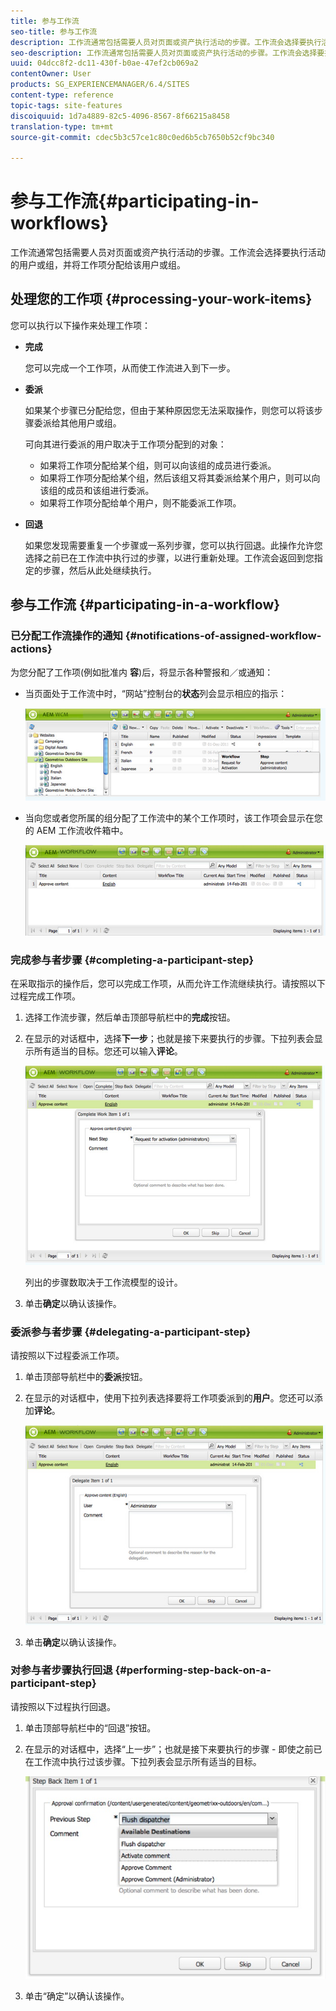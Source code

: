 ```yaml
---
title: 参与工作流
seo-title: 参与工作流
description: 工作流通常包括需要人员对页面或资产执行活动的步骤。工作流会选择要执行活动的用户或组，并将工作项分配给该用户或组。
seo-description: 工作流通常包括需要人员对页面或资产执行活动的步骤。工作流会选择要执行活动的用户或组，并将工作项分配给该用户或组。
uuid: 04dcc8f2-dc11-430f-b0ae-47ef2cb069a2
contentOwner: User
products: SG_EXPERIENCEMANAGER/6.4/SITES
content-type: reference
topic-tags: site-features
discoiquuid: 1d7a4889-82c5-4096-8567-8f66215a8458
translation-type: tm+mt
source-git-commit: cdec5b3c57ce1c80c0ed6b5cb7650b52cf9bc340

---
```



# 参与工作流{#participating-in-workflows}

工作流通常包括需要人员对页面或资产执行活动的步骤。工作流会选择要执行活动的用户或组，并将工作项分配给该用户或组。

## 处理您的工作项 {#processing-your-work-items}

您可以执行以下操作来处理工作项：

* **完成**

   您可以完成一个工作项，从而使工作流进入到下一步。

* **委派**

   如果某个步骤已分配给您，但由于某种原因您无法采取操作，则您可以将该步骤委派给其他用户或组。

   可向其进行委派的用户取决于工作项分配到的对象：

   * 如果将工作项分配给某个组，则可以向该组的成员进行委派。
   * 如果将工作项分配给某个组，然后该组又将其委派给某个用户，则可以向该组的成员和该组进行委派。
   * 如果将工作项分配给单个用户，则不能委派工作项。

* **回退**

   如果您发现需要重复一个步骤或一系列步骤，您可以执行回退。此操作允许您选择之前已在工作流中执行过的步骤，以进行重新处理。工作流会返回到您指定的步骤，然后从此处继续执行。

## 参与工作流 {#participating-in-a-workflow}

### 已分配工作流操作的通知 {#notifications-of-assigned-workflow-actions}

为您分配了工作项(例如批准内 **容**)后，将显示各种警报和／或通知：

* 当页面处于工作流中时，“网站”控制台的&#x200B;**状态**&#x200B;列会显示相应的指示：

   ![workflowstatus-1](assets/workflowstatus-1.png)

* 当向您或者您所属的组分配了工作流中的某个工作项时，该工作项会显示在您的 AEM 工作流收件箱中。

   ![工作流收件箱](assets/workflowinbox.png)

### 完成参与者步骤 {#completing-a-participant-step}

在采取指示的操作后，您可以完成工作项，从而允许工作流继续执行。请按照以下过程完成工作项。

1. 选择工作流步骤，然后单击顶部导航栏中的&#x200B;**完成**&#x200B;按钮。
1. 在显示的对话框中，选择&#x200B;**下一步**；也就是接下来要执行的步骤。下拉列表会显示所有适当的目标。您还可以输入&#x200B;**评论**。

   ![工作流程完整](assets/workflowcomplete.png)

   列出的步骤数取决于工作流模型的设计。

1. 单击&#x200B;**确定**&#x200B;以确认该操作。

### 委派参与者步骤 {#delegating-a-participant-step}

请按照以下过程委派工作项。

1. 单击顶部导航栏中的&#x200B;**委派**&#x200B;按钮。
1. 在显示的对话框中，使用下拉列表选择要将工作项委派到的&#x200B;**用户**。您还可以添加&#x200B;**评论**。

   ![工作流委派](assets/workflowdelegate.png)

1. 单击&#x200B;**确定**&#x200B;以确认该操作。

### 对参与者步骤执行回退 {#performing-step-back-on-a-participant-step}

请按照以下过程执行回退。

1. 单击顶部导航栏中的“回退”按钮。
1. 在显示的对话框中，选择“上一步”；也就是接下来要执行的步骤 - 即使之前已在工作流中执行过该步骤。下拉列表会显示所有适当的目标。

   ![screen_shot_2018-08-10at155325](assets/screen_shot_2018-08-10at155325.jpg)

1. 单击“确定”以确认该操作。

